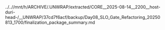 ../..//mnt/h/ARCHIVE/.UNWRAP/extracted/CORE__2025-08-14__2200__host-duri-head-/__UNWRAP/37cd7f6acf/backup/Day08_SLO_Gate_Refactoring_20250813_1700/finalization_package_summary.md